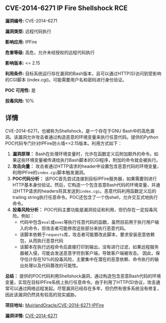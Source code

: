 ## CVE-2014-6271 IP Fire Shellshock RCE

**漏洞编号:** CVE-2014-6271

**漏洞类型:** 远程代码执行

**影响应用:** IPFire

**危害等级:** 高危，允许未经授权的远程代码执行

**影响版本:** <= 2.15

**利用条件:** 目标系统运行存在漏洞的Bash版本，且可以通过HTTP(S)访问到受影响的CGI脚本 (index.cgi)。可能需要用户名和密码进行身份验证。

**POC 可用性:** 是

**投毒风险:** 10%

## 详情

CVE-2014-6271，也被称为Shellshock，是一个存在于GNU Bash中的高危漏洞。该漏洞允许攻击者通过构造恶意的环境变量来执行任意代码。提供的Python POC代码专门针对IPFire防火墙<=2.15版本。利用方式如下：

1.  **漏洞原理：** Bash在处理环境变量时，允许在函数定义后附加额外的命令。如果这些环境变量被传递给执行Bash脚本的CGI程序，附加的命令就会被执行。
2.  **攻击向量：**  攻击者通过HTTP请求的header中设置包含恶意代码的环境变量，利用IPFire的`index.cgi`脚本触发漏洞。
3.  **POC代码分析：** 该POC首先尝试连接到目标IPFire服务器，如果需要则进行HTTP基本身份验证。然后，它构造一个包含恶意Bash代码的环境变量，并通过HTTP请求的headers将其发送到`index.cgi`。恶意代码利用函数定义后的trailing string执行任意命令。POC还包含了一个伪shell，允许交互式地执行命令。
4.  **投毒风险分析：** POC代码主要功能是漏洞验证和利用，但仍存在一定投毒风险。例如：
    *   代码中包含`eval`或`exec`等执行任意代码的函数，虽然目前用于执行用户输入的命令，但攻击者可能修改这些部分来执行恶意代码。
    *   该脚本依赖于`requests`库，攻击者可能篡改此脚本，要求安装恶意依赖包，从而执行恶意代码
    *  该脚本在执行远程命令后直接打印到输出，没有进行过滤，如果远程服务器被入侵，可能会发送恶意字符到客户端，导致客户端被攻击。
  因此，保守估计存在10%的投毒风险，主要集中在潜在的恶意依赖、命令执行的输出处理以及代码篡改的可能性。

**总结：** 提供的POC代码利用Shellshock漏洞，通过构造包含恶意Bash代码的环境变量，实现在目标IPFire系统上执行任意命令。由于利用了HTTP(S)协议，攻击通常可以通过网络远程发起。尽管漏洞已经存在多年，但仍然有很多系统没有修复，因此该漏洞仍然具有较高的现实威胁。

**项目地址:** [MuirlandOracle/CVE-2014-6271-IPFire](https://github.com/MuirlandOracle/CVE-2014-6271-IPFire)

**漏洞详情:** [CVE-2014-6271](https://nvd.nist.gov/vuln/detail/CVE-2014-6271)